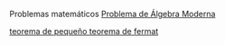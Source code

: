 Problemas matemáticos
[Problema de Álgebra Moderna](https://github.com/ricardo-rios/problemas-matematicos-2024/blob/main/MariaZepeda-16-mayo-2024-11-41/problema.md)

[teorema de pequeño teorema de fermat](https://github.com/ricardo-rios/problemas-matematicos-2024/josealvarenga_28-05-2024-16-35/problema.md)
